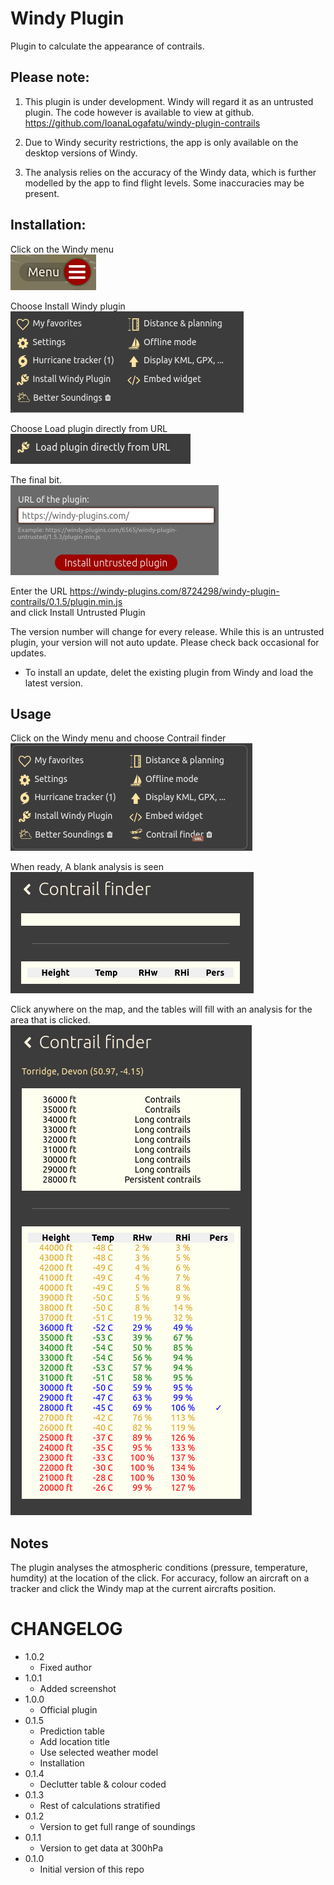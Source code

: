 # Windy Plugin

Plugin to calculate the appearance of contrails.

## Please note: 
1. This plugin is under development. Windy will regard it as an untrusted plugin. The code however is available to view at github.
https://github.com/IoanaLogafatu/windy-plugin-contrails

2. Due to Windy security restrictions, the app is only available on the desktop versions of Windy.

3. The analysis relies on the accuracy of the Windy data, which is further modelled by the app to find flight levels. Some inaccuracies may be present. 

## Installation:

Click on the Windy menu  
![Menu burger icon](./installation/Menu-burger.png)  

Choose Install Windy plugin  
![Windy menu](./installation//installwindypluginmenu.png)  

Choose Load plugin directly from URL  
![Load from URL](./installation/loadfromurl.png)  

The final bit.  
![Install plugin](./installation/installplugin.png)  

Enter the URL
https://windy-plugins.com/8724298/windy-plugin-contrails/0.1.5/plugin.min.js  
and click Install Untrusted Plugin

The version number will change for every release. While this is an untrusted plugin, your version will not auto update. Please check back occasional for updates.

* To install an update, delet the existing plugin from Windy and load the latest version.

## Usage 

Click on the Windy menu and choose Contrail finder  
![plugin menu with COntrail finder](./installation//revisedMenu.png)  

When ready, A blank analysis is seen  
![Blank analysis](./installation/BlankForm.png)  

Click anywhere on the map, and the tables will fill with an analysis for the area that is clicked.  
![Complete analysis](./installation/Output.png)  

## Notes

The plugin analyses the atmospheric conditions (pressure, temperature, humdity) at the location of the click. For accuracy, follow an aircraft on a tracker and click the Windy map at the current aircrafts position. 


# CHANGELOG

-   1.0.2
    -   Fixed author
-   1.0.1
    -   Added screenshot 
-   1.0.0
    -   Official plugin 
-   0.1.5
    -   Prediction table
    -   Add location title
    -   Use selected weather model  
    -   Installation
-   0.1.4
    -   Declutter table & colour coded
-   0.1.3
    -   Rest of calculations stratified
-   0.1.2
    -   Version to get full range of soundings
-   0.1.1
    -   Version to get data at 300hPa
-   0.1.0
    -   Initial version of this repo
